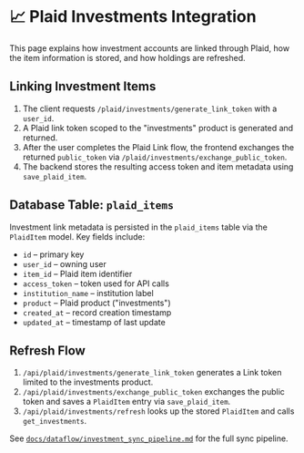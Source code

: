 # 📈 Plaid Investments Integration

This page explains how investment accounts are linked through Plaid, how the item information is stored, and how holdings are refreshed.

## Linking Investment Items

1. The client requests `/plaid/investments/generate_link_token` with a `user_id`.
2. A Plaid link token scoped to the "investments" product is generated and returned.
3. After the user completes the Plaid Link flow, the frontend exchanges the returned `public_token` via `/plaid/investments/exchange_public_token`.
4. The backend stores the resulting access token and item metadata using `save_plaid_item`.

## Database Table: `plaid_items`

Investment link metadata is persisted in the `plaid_items` table via the `PlaidItem` model. Key fields include:

- `id` – primary key
- `user_id` – owning user
- `item_id` – Plaid item identifier
- `access_token` – token used for API calls
- `institution_name` – institution label
- `product` – Plaid product ("investments")
- `created_at` – record creation timestamp
- `updated_at` – timestamp of last update

## Refresh Flow

1. `/api/plaid/investments/generate_link_token` generates a Link token limited to the investments product.
2. `/api/plaid/investments/exchange_public_token` exchanges the public token and saves a `PlaidItem` entry via `save_plaid_item`.
3. `/api/plaid/investments/refresh` looks up the stored `PlaidItem` and calls `get_investments`.

See [`docs/dataflow/investment_sync_pipeline.md`](../dataflow/investment_sync_pipeline.md) for the full sync pipeline.


